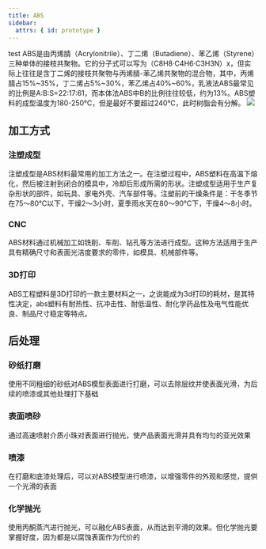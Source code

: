```yaml
---
title: ABS
sidebar:
  attrs: { id: prototype }
---
```

test
ABS是由丙烯腈（Acrylonitrile）、丁二烯（Butadiene）、苯乙烯（Styrene）三种单体的接枝共聚物。它的分子式可以写为（C8H8·C4H6·C3H3N）x，但实际上往往是含丁二烯的接枝共聚物与丙烯腈-苯乙烯共聚物的混合物，其中，丙烯腈占15%~35%，丁二烯占5%~30%，苯乙烯占40%~60%，乳液法ABS最常见的比例是A:B:S=22:17:61，而本体法ABS中B的比例往往较低，约为13%。ABS塑料的成型温度为180-250℃，但是最好不要超过240℃，此时树脂会有分解。
![](https://nexmaker-profabx.oss-cn-hangzhou.aliyuncs.com/img-hwj/424a21df69b0cd6d8828ce4a0b2ad843.jpg)
## 加工方式
### 注塑成型
注塑成型是ABS材料最常用的加工方法之一。在注塑过程中，ABS塑料在高温下熔化，然后被注射到闭合的模具中，冷却后形成所需的形状。注塑成型适用于生产复杂形状的部件，如玩具、家电外壳、汽车部件等。注塑前的干燥条件是：干冬季节在75～80℃以下，干燥2～3小时，夏季雨水天在80～90℃下，干燥4～8小时。
### CNC
ABS材料通过机械加工如铣削、车削、钻孔等方法进行成型。这种方法适用于生产具有精确尺寸和表面光洁度要求的零件，如模具、机械部件等。
### 3D打印
ABS工程塑料是3D打印的一款主要材料之一，之说能成为3d打印的耗材，是其特性决定，abs塑料有耐热性、抗冲击性、耐低温性、耐化学药品性及电气性能优良、制品尺寸稳定等特点。
## 后处理
### 砂纸打磨
使用不同粗细的砂纸对ABS模型表面进行打磨，可以去除层纹并使表面光滑，为后续的喷漆或其他处理打下基础
### 表面喷砂
通过高速喷射介质小珠对表面进行抛光，使产品表面光滑并具有均匀的亚光效果
### 喷漆
在打磨和底漆处理后，可以对ABS模型进行喷漆，以增强零件的外观和感觉，提供一个光滑的表面
### 化学抛光
使用丙酮蒸汽进行抛光，可以融化ABS表面，从而达到平滑的效果。但化学抛光要掌握好度，因为都是以腐蚀表面作为代价的